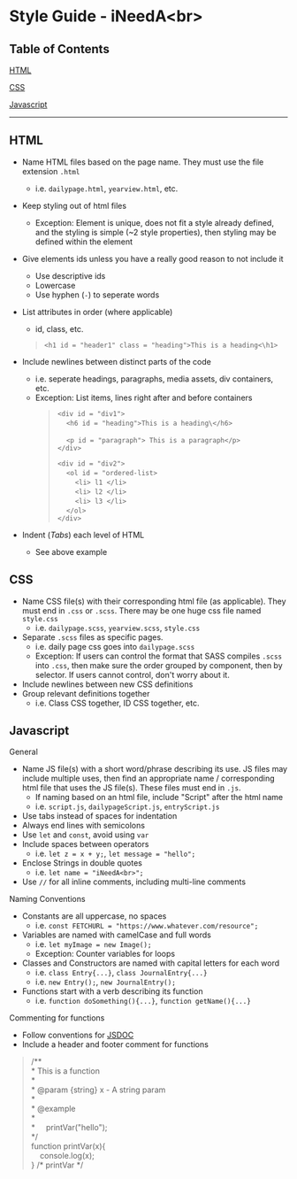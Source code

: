 # Style Guide - iNeedA\<br>


## Table of Contents
[HTML](#html)

[CSS](#css)

[Javascript](#css)

<hr>

## HTML
- Name HTML files based on the page name. They must use the file extension `.html`
  - i.e. `dailypage.html`, `yearview.html`, etc.
- Keep styling out of html files
  - Exception: Element is unique, does not fit a style already defined, and the styling is simple (~2 style properties), then styling may be defined within the element
- Give elements ids unless you have a really good reason to not include it
  - Use descriptive ids
  - Lowercase
  - Use hyphen (`-`) to seperate words
- List attributes in order (where applicable)
  - id, class, etc.
  
  >`<h1 id = "header1" class = "heading">This is a heading<\h1>`
- Include newlines between distinct parts of the code
  - i.e. seperate headings, paragraphs, media assets, div containers, etc.
  - Exception: List items, lines right after and before containers
    >`<div id = "div1">` \
    >&nbsp;&nbsp;&nbsp;&nbsp;`<h6 id = "heading">This is a heading\</h6>`
    >
    >&nbsp;&nbsp;&nbsp;&nbsp;`<p id = "paragraph"> This is a paragraph</p>`\
    >`</div>`
    >
    >`<div id = "div2">` \
    >&nbsp;&nbsp;&nbsp;&nbsp;`<ol id = "ordered-list>` \
    >&nbsp;&nbsp;&nbsp;&nbsp;&nbsp;&nbsp;&nbsp;&nbsp;`<li> l1 </li>` \
    >&nbsp;&nbsp;&nbsp;&nbsp;&nbsp;&nbsp;&nbsp;&nbsp;`<li> l2 </li>` \
    >&nbsp;&nbsp;&nbsp;&nbsp;&nbsp;&nbsp;&nbsp;&nbsp;`<li> l3 </li>` \
    >&nbsp;&nbsp;&nbsp;&nbsp;`</ol>` \
    >`</div>`
- Indent (*Tabs*) each level of HTML
  - See above example

## CSS
- Name CSS file(s) with their corresponding html file (as applicable). They must end in `.css` or `.scss`. There may be one huge css file named `style.css`
  - i.e. `dailypage.scss`, `yearview.scss`, `style.css`
- Separate `.scss` files as specific pages. 
  - i.e. daily page css goes into `dailypage.scss`
  - Exception: If users can control the format that SASS compiles `.scss` into `.css`, then make sure the order grouped by component, then by selector. If users cannot control, don't worry about it.
- Include newlines between new CSS definitions
- Group relevant definitions together
  - i.e. Class CSS together, ID CSS together, etc.

## Javascript
General
- Name JS file(s) with a short word/phrase describing its use. JS files may include multiple uses, then find an appropriate name / corresponding html file that uses the JS file(s). These files must end in `.js`.
  - If naming based on an html file, include "Script" after the html name
  - i.e. `script.js`, `dailypageScript.js`, `entryScript.js` 
- Use tabs instead of spaces for indentation
- Always end lines with semicolons
- Use `let` and `const`, avoid using `var`
- Include spaces between operators
  - i.e. `let z = x + y;`, `let message = "hello";`
- Enclose Strings in double quotes
  - i.e. `let name = "iNeedA<br>";`
- Use `//` for all inline comments, including multi-line comments

Naming Conventions
- Constants are all uppercase, no spaces
  - i.e. `const FETCHURL = "https://www.whatever.com/resource";`
- Variables are named with camelCase and full words
  - i.e. `let myImage = new Image();`
  - Exception: Counter variables for loops
- Classes and Constructors are named with capital letters for each word
  - i.e. `class Entry{...}`, `class JournalEntry{...}`
  - i.e. `new Entry();`, `new JournalEntry();`
- Functions start with a verb describing its function
  - i.e. `function doSomething(){...}`, `function getName(){...}`

Commenting for functions
- Follow conventions for [JSDOC](https://devhints.io/jsdoc)
- Include a header and footer comment for functions
> /** \
> \* This is a function \
> \* \
> \* @param {string} x - A string param \
> \* \
> \* @example \
> \* \
> \* &nbsp;&nbsp;&nbsp;&nbsp;printVar("hello");\
> \*/ \
> function printVar(x){ \
> &nbsp;&nbsp;&nbsp;&nbsp;console.log(x); \
> } /* printVar */
